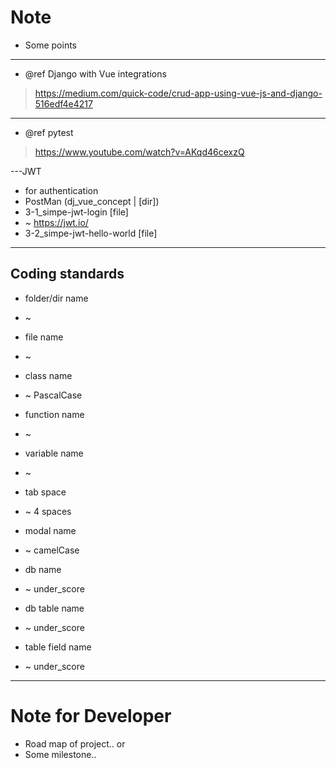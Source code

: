 # Note

- Some points


---
- @ref Django with Vue integrations
>https://medium.com/quick-code/crud-app-using-vue-js-and-django-516edf4e4217


---
- @ref pytest
>https://www.youtube.com/watch?v=AKqd46cexzQ


---JWT
- for authentication
- PostMan (dj_vue_concept | [dir]) 
- 3-1_simpe-jwt-login [file]
- ~ https://jwt.io/
- 3-2_simpe-jwt-hello-world [file]


---
## Coding standards 
- folder/dir name
- ~ 

- file name
- ~

- class name
- ~ PascalCase

- function name
- ~ 

- variable name
- ~ 

- tab space
- ~ 4 spaces

- modal name
- ~ camelCase

- db name
- ~ under_score

- db table name
- ~ under_score

- table field name
- ~ under_score


---
# Note for Developer

- Road map of project.. or
- Some milestone..
